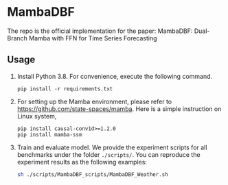 # MambaDBF
The repo is the official implementation for the paper: MambaDBF: Dual-Branch Mamba with FFN for Time Series Forecasting

## Usage
1. Install Python 3.8. For convenience, execute the following command.

   ```shell
   pip install -r requirements.txt 
   ```
2. For setting up the Mamba environment, please refer to https://github.com/state-spaces/mamba. Here is a simple instruction on Linux system,

   ```
   pip install causal-conv1d>=1.2.0
   pip install mamba-ssm
   ```
3. Train and evaluate model. We provide the experiment scripts for all benchmarks under the folder `./scripts/`. You can reproduce the experiment results as the following examples:

   ```bash
   sh ./scripts/MambaDBF_scripts/MambaDBF_Weather.sh
   ```
